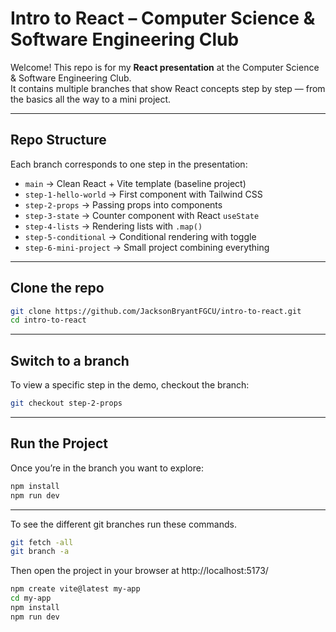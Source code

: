 # Intro to React – Computer Science & Software Engineering Club 

Welcome! This repo is for my **React presentation** at the Computer Science & Software Engineering Club.  
It contains multiple branches that show React concepts step by step — from the basics all the way to a mini project.  

---

## Repo Structure
Each branch corresponds to one step in the presentation:

- `main` → Clean React + Vite template (baseline project)  
- `step-1-hello-world` → First component with Tailwind CSS  
- `step-2-props` → Passing props into components  
- `step-3-state` → Counter component with React `useState`  
- `step-4-lists` → Rendering lists with `.map()`  
- `step-5-conditional` → Conditional rendering with toggle  
- `step-6-mini-project` → Small project combining everything  

---

## Clone the repo

```bash
git clone https://github.com/JacksonBryantFGCU/intro-to-react.git
cd intro-to-react
```
---

## Switch to a branch

To view a specific step in the demo, checkout the branch:

```bash
git checkout step-2-props
```
---

## Run the Project

Once you’re in the branch you want to explore:

```bash
npm install
npm run dev
```
---

To see the different git branches run these commands.
```bash
git fetch -all
git branch -a
```

Then open the project in your browser at http://localhost:5173/

```bash
npm create vite@latest my-app
cd my-app
npm install
npm run dev
```
